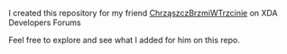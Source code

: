 I created this repository for my friend [ChrząszczBrzmiWTrzcinie](https://xdaforums.com/m/chrzaszczbrzmiwtrzcinie.12649093/) on XDA Developers Forums

Feel free to explore and see what I added for him on this repo.
